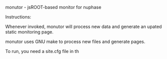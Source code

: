 monutor  - jsROOT-based monitor for nuphase


Instructions: 

  Whenever invoked, monutor will process new data and generate an upated static monitoring page. 

  monutor uses GNU make to process new files and generate pages. 

  To run, you need a site.cfg file in th



